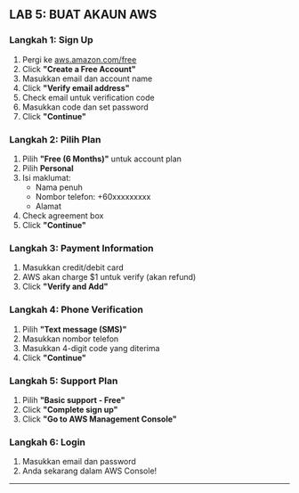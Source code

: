 ## LAB 5: BUAT AKAUN AWS

### Langkah 1: Sign Up

1. Pergi ke [aws.amazon.com/free](https://aws.amazon.com/free)
2. Click **"Create a Free Account"**
3. Masukkan email dan account name
4. Click **"Verify email address"**
5. Check email untuk verification code
6. Masukkan code dan set password
7. Click **"Continue"**

### Langkah 2: Pilih Plan

1. Pilih **"Free (6 Months)"** untuk account plan
2. Pilih **Personal**
3. Isi maklumat:
   - Nama penuh
   - Nombor telefon: +60xxxxxxxxx
   - Alamat
4. Check agreement box
5. Click **"Continue"**

### Langkah 3: Payment Information

1. Masukkan credit/debit card
2. AWS akan charge $1 untuk verify (akan refund)
3. Click **"Verify and Add"**

### Langkah 4: Phone Verification

1. Pilih **"Text message (SMS)"**
2. Masukkan nombor telefon
3. Masukkan 4-digit code yang diterima
4. Click **"Continue"**

### Langkah 5: Support Plan

1. Pilih **"Basic support - Free"**
2. Click **"Complete sign up"**
3. Click **"Go to AWS Management Console"**

### Langkah 6: Login

1. Masukkan email dan password
2. Anda sekarang dalam AWS Console!

---
